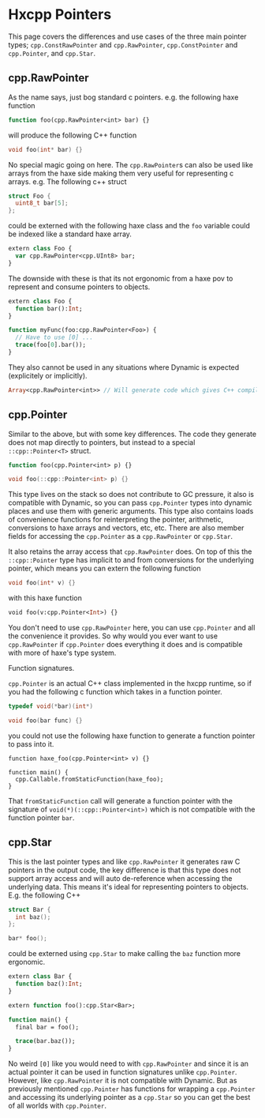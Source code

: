 [tags]: / "externs,hxcpp"

# Hxcpp Pointers

This page covers the differences and use cases of the three main pointer types; `cpp.ConstRawPointer` and `cpp.RawPointer`, `cpp.ConstPointer` and `cpp.Pointer`, and `cpp.Star`.

## cpp.RawPointer

As the name says, just bog standard c pointers. e.g. the following haxe function

```haxe
function foo(cpp.RawPointer<int> bar) {}
```

will produce the following C++ function

```cpp
void foo(int* bar) {}
```

No special magic going on here. The `cpp.RawPointer`s can also be used like arrays from the haxe side making them very useful for representing c arrays. e.g. The following c++ struct

```cpp
struct Foo {
  uint8_t bar[5];
};
```

could be externed with the following haxe class and the `foo` variable could be indexed like a standard haxe array.

```haxe
extern class Foo {
  var cpp.RawPointer<cpp.UInt8> bar;
}
```

The downside with these is that its not ergonomic from a haxe pov to represent and consume pointers to objects.

```haxe
extern class Foo {
  function bar():Int;
}

function myFunc(foo:cpp.RawPointer<Foo>) {
  // Have to use [0] ...
  trace(foo[0].bar());
}
```

They also cannot be used in any situations where Dynamic is expected (explicitely or implicitly).

```haxe
Array<cpp.RawPointer<int>> // Will generate code which gives C++ compiler errors.
```

## cpp.Pointer

Similar to the above, but with some key differences. The code they generate does not map directly to pointers, but instead to a special `::cpp::Pointer<T>` struct.

```haxe
function foo(cpp.Pointer<int> p) {}
```

```cpp
void foo(::cpp::Pointer<int> p) {}
```

This type lives on the stack so does not contribute to GC pressure, it also is compatible with Dynamic, so you can pass `cpp.Pointer` types into dynamic places and use them with generic arguments. This type also contains loads of convenience functions for reinterpreting the pointer, arithmetic, conversions to haxe arrays and vectors, etc, etc. There are also member fields for accessing the `cpp.Pointer` as a `cpp.RawPointer` or `cpp.Star`.

It also retains the array access that `cpp.RawPointer` does. On top of this the `::cpp::Pointer` type has implicit to and from conversions for the underlying pointer, which means you can extern the following function

```cpp
void foo(int* v) {}
```

with this haxe function

```haxe
void foo(v:cpp.Pointer<Int>) {}
```

You don't need to use `cpp.RawPointer` here, you can use `cpp.Pointer` and all the convenience it provides. So why would you ever want to use `cpp.RawPointer` if `cpp.Pointer` does everything it does and is compatible with more of haxe's type system.

Function signatures.

`cpp.Pointer` is an actual C++ class implemented in the hxcpp runtime, so if you had the following c function which takes in a function pointer.

```c++
typedef void(*bar)(int*)

void foo(bar func) {}
```

you could not use the following haxe function to generate a function pointer to pass into it.

```
function haxe_foo(cpp.Pointer<int> v) {}

function main() {
  cpp.Callable.fromStaticFunction(haxe_foo);
}

```

That `fromStaticFunction` call will generate a function pointer with the signature of `void(*)(::cpp::Pointer<int>)` which is not compatible with the function pointer `bar`.

## cpp.Star

This is the last pointer types and like `cpp.RawPointer` it generates raw C pointers in the output code, the key difference is that this type does not support array access and will auto de-reference when accessing the underlying data. This means it's ideal for representing pointers to objects. E.g. the following C++

```c++
struct Bar {
  int baz();
};

bar* foo();
```

could be externed using `cpp.Star` to make calling the `baz` function more ergonomic.

```haxe
extern class Bar {
  function baz():Int;
}

extern function foo():cpp.Star<Bar>;

function main() {
  final bar = foo();

  trace(bar.baz());
}
```

No weird `[0]` like you would need to with `cpp.RawPointer` and since it is an actual pointer it can be used in function signatures unlike `cpp.Pointer`.
However, like `cpp.RawPointer` it is not compatible with Dynamic. But as previously mentioned `cpp.Pointer` has functions for wrapping a `cpp.Pointer` and accessing its underlying pointer as a `cpp.Star` so you can get the best of all worlds with `cpp.Pointer`.
